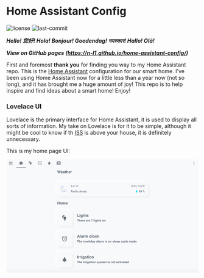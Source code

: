 # Home Assistant Config 
![license](https://img.shields.io/github/license/N-l1/home-assistant-config?style=flat-square) ![last-commit](https://img.shields.io/github/last-commit/N-l1/home-assistant-config?logo=Me&style=flat-square)

***Hello! 您好! Hola! Bonjour! Goedendag! नमस्कार! Hallo! Olá!***

***View on GitHub pages (https://n-l1.github.io/home-assistant-config/)***

First and foremost **thank you** for finding you way to my Home Assistant repo. This is the [Home Assistant](https://github.com/home-assistant/home-assistant) configuration for our smart home. I've been using Home Assistant now for a little less than a year now (not so long), and it has brought me a huge amount of joy! This repo is to help inspire and find ideas about a smart home! Enjoy! 

### Lovelace UI
Lovelace is the primary interface for Home Assistant, it is used to display all sorts of information. My take on Lovelace is for it to be simple, although it might be cool to know if th [ISS](https://www.home-assistant.io/integrations/iss/) is above your house, it is definitely unnecessary.

This is my home page UI:

![ui_home_page](images/UI_home_page.png)
